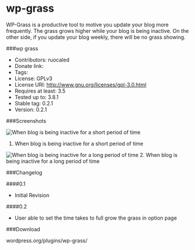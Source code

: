 wp-grass
========

WP-Grass is a productive tool to motive you update your blog more frequently. The grass grows higher while your blog is being inactive. On the other side, if you update your blog weekly, there will be no grass showing.


###wp grass
- Contributors: ruocaled
- Donate link:
- Tags:
- License: GPLv3
- License URI: http://www.gnu.org/licenses/gpl-3.0.html
- Requires at least: 3.5
- Tested up to: 3.8.1
- Stable tag: 0.2.1
- Version: 0.2.1


###Screenshots

![When blog is being inactive for a short period of time](http://nagi.ca/u/f2db0f9b5452.jpg)

1. When blog is being inactive for a short period of time

![When blog is being inactive for a long period of time](http://nagi.ca/u/8d732d1d2cea.png)
2. When blog is being inactive for a long period of time

###Changelog

####0.1
- Initial Revision

####0.2 
- User able to set the time takes to full grow the grass in option page 


###Download

wordpress.org/plugins/wp-grass/
